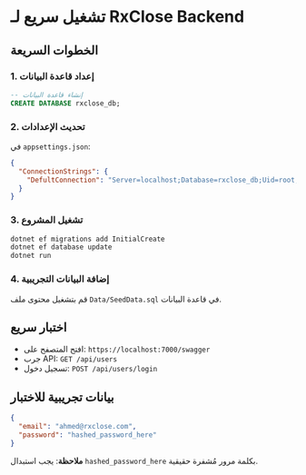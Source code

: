 # تشغيل سريع لـ RxClose Backend

## الخطوات السريعة

### 1. إعداد قاعدة البيانات
```sql
-- إنشاء قاعدة البيانات
CREATE DATABASE rxclose_db;
```

### 2. تحديث الإعدادات
في `appsettings.json`:
```json
{
  "ConnectionStrings": {
    "DefultConnection": "Server=localhost;Database=rxclose_db;Uid=root;Pwd=YOUR_PASSWORD;"
  }
}
```

### 3. تشغيل المشروع
```bash
dotnet ef migrations add InitialCreate
dotnet ef database update
dotnet run
```

### 4. إضافة البيانات التجريبية
قم بتشغيل محتوى ملف `Data/SeedData.sql` في قاعدة البيانات.

## اختبار سريع
- افتح المتصفح على: `https://localhost:7000/swagger`
- جرب API: `GET /api/users`
- تسجيل دخول: `POST /api/users/login`

## بيانات تجريبية للاختبار
```json
{
  "email": "ahmed@rxclose.com",
  "password": "hashed_password_here"
}
```

**ملاحظة**: يجب استبدال `hashed_password_here` بكلمة مرور مُشفرة حقيقية. 